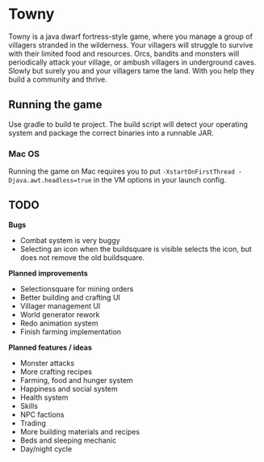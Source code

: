 # Towny

Towny is a java dwarf fortress-style game, where you manage a group of villagers stranded in the wilderness.
Your villagers will struggle to survive with their limited food and resources. Orcs, bandits and monsters will
periodically attack your village, or ambush villagers in underground caves. Slowly but surely you and your villagers
tame the land. With you help they build a community and thrive.

## Running the game

Use gradle to build te project. The build script will detect your operating system and package the correct binaries into
a runnable JAR.

### Mac OS

Running the game on Mac requires you to put `-XstartOnFirstThread -Djava.awt.headless=true` in the VM options in your
launch config.

## TODO

**Bugs**

- Combat system is very buggy
- Selecting an icon when the buildsquare is visible selects the icon, but does not remove the old buildsquare.

**Planned improvements**

- Selectionsquare for mining orders
- Better building and crafting UI
- Villager management UI
- World generator rework
- Redo animation system
- Finish farming implementation

**Planned features / ideas**

- Monster attacks
- More crafting recipes
- Farming, food and hunger system
- Happiness and social system
- Health system
- Skills
- NPC factions
- Trading
- More building materials and recipes
- Beds and sleeping mechanic
- Day/night cycle
